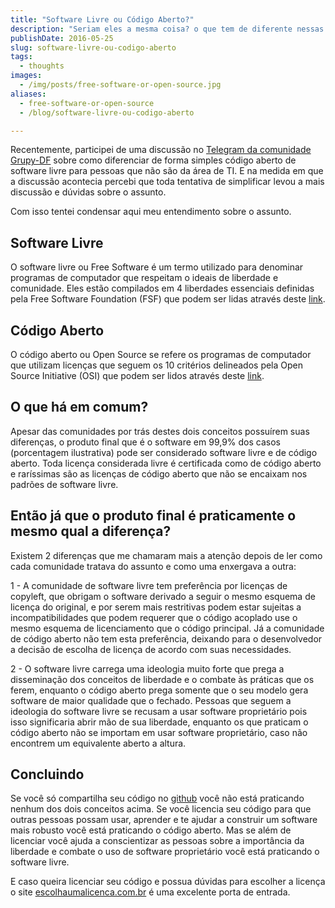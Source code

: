 ```yaml
---
title: "Software Livre ou Código Aberto?"
description: "Seriam eles a mesma coisa? o que tem de diferente nessas duas linhas de pensamento?"
publishDate: 2016-05-25
slug: software-livre-ou-codigo-aberto
tags:
  - thoughts
images:
  - /img/posts/free-software-or-open-source.jpg
aliases:
  - free-software-or-open-source
  - /blog/software-livre-ou-codigo-aberto

---
```


Recentemente, participei de uma discussão no [Telegram da comunidade Grupy-DF](https://telegram.me/grupydf) sobre como diferenciar de forma simples código aberto de software livre para pessoas que não são da área de TI. E na medida em que a discussão acontecia percebi que toda tentativa de simplificar levou a mais discussão e dúvidas sobre o assunto.

Com isso tentei condensar aqui meu entendimento sobre o assunto.

## Software Livre

O software livre ou Free Software é um termo utilizado para denominar programas de computador que respeitam o ideais de liberdade e comunidade. Eles estão compilados em 4 liberdades essenciais definidas pela Free Software Foundation (FSF) que podem ser lidas através deste [link](http://www.gnu.org/philosophy/free-sw.pt-br.html).

## Código Aberto

O código aberto ou Open Source se refere os programas de computador que utilizam licenças que seguem os 10 critérios delineados pela Open Source Initiative (OSI) que podem ser lidos através deste [link](https://opensource.org/osd).

## O que há em comum?

Apesar das comunidades por trás destes dois conceitos possuírem suas diferenças, o produto final que é o software em 99,9% dos casos (porcentagem ilustrativa) pode ser considerado software livre e de código aberto. Toda licença considerada livre é certificada como de código aberto e raríssimas são as licenças de código aberto que não se encaixam nos padrões de software livre.

## Então já que o produto final é praticamente o mesmo qual a diferença?

Existem 2 diferenças que me chamaram mais a atenção depois de ler como cada comunidade tratava do assunto e como uma enxergava a outra:

1 - A comunidade de software livre tem preferência por licenças de copyleft, que obrigam o software derivado a seguir o mesmo esquema de licença do original, e por serem mais restritivas podem estar sujeitas a incompatibilidades que podem requerer que o código acoplado use o mesmo esquema de licenciamento que o código principal. Já a comunidade de código aberto não tem esta preferência, deixando para o desenvolvedor a decisão de escolha de licença de acordo com suas necessidades.

2 - O software livre carrega uma ideologia muito forte que prega a disseminação dos conceitos de liberdade e o combate às práticas que os ferem, enquanto o código aberto prega somente que o seu modelo gera software de maior qualidade que o fechado. Pessoas que seguem a ideologia do software livre se recusam a usar software proprietário pois isso significaria abrir mão de sua liberdade, enquanto os que praticam o código aberto não se importam em usar software proprietário, caso não encontrem um equivalente aberto a altura.

## Concluindo

Se você só compartilha seu código no [github](https://github.com/) você não está praticando nenhum dos dois conceitos acima. Se você licencia seu código para que outras pessoas possam usar, aprender e te ajudar a construir um software mais robusto você está praticando o código aberto. Mas se além de licenciar você ajuda a conscientizar as pessoas sobre a importância da liberdade e combate o uso de software proprietário você está praticando o software livre.

E caso queira licenciar seu código e possua dúvidas para escolher a licença o site [escolhaumalicenca.com.br](http://escolhaumalicenca.com.br/) é uma excelente porta de entrada.

